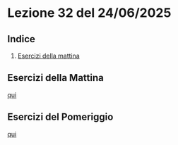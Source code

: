 # Lezione 32 del 24/06/2025

## Indice

1. [Esercizi della mattina](#esercizi-della-mattina)

## Esercizi della Mattina

[qui](../cartella_eclipse/4_p_arraylist/src/model/Esercizi24_06.java)

## Esercizi del Pomeriggio

[qui](../cartella_eclipse/4_p_arraylist/src/es2/Avvio.java)
